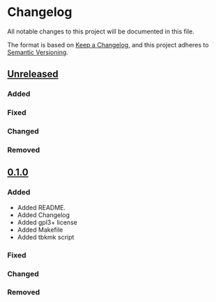 # Changelog

All notable changes to this project will be documented in this file.

The format is based on [Keep a Changelog](https://keepachangelog.com/en/1.0.0/),
and this project adheres to [Semantic Versioning](https://semver.org/spec/v2.0.0.html).

## [Unreleased]

### Added

### Fixed

### Changed

### Removed

## [0.1.0]

### Added 

* Added README.
* Added Changelog
* Added gpl3+ license
* Added Makefile
* Added tbkmk script

### Fixed

### Changed

### Removed

[unreleased]: https://github.com/TinyToolSH/tbkmk/compare/0.1.0...HEAD
[0.1.0]: https://github.com/TinyToolSH/tbkmk/releases/tag/0.1.0

